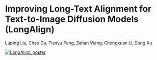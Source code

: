 # Improving Long-Text Alignment for Text-to-Image Diffusion Models (LongAlign)
Luping Liu, Chao Du, Tianyu Pang, Zehan Wang, Chongxuan Li, Dong Xu

[![LongAlign_poster](https://cdn.jsdelivr.net/gh/luping-liu/LongAlign_poster@main/LongAlign_poster.webp)](https://cdn.jsdelivr.net/gh/luping-liu/LongAlign_poster@main/LongAlign_poster.webp)
